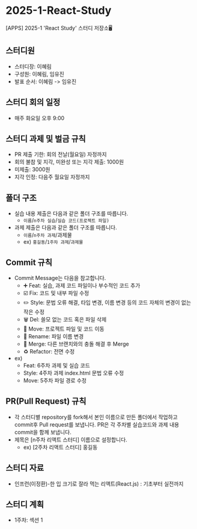 # 2025-1-React-Study
[APPS] 2025-1 'React Study' 스터디 저장소🖥️

## 스터디원

- 스터디장: 이혜림
- 구성원: 이혜림, 임유진
- 발표 순서: 이혜림 -> 임유진

## 스터디 회의 일정

- 매주 화요일 오후 9:00

## 스터디 과제 및 벌금 규칙

- PR 제출 기한: 회의 전날(월요일) 자정까지
- 회의 불참 및 지각, 미완성 또는 지각 제출: 1000원
- 미제출: 3000원
- 지각 인정: 다음주 월요일 자정까지

## 폴더 구조

- 실습 내용 제출은 다음과 같은 폴더 구조를 따릅니다.
  - `이름`/`n주차 실습`/`실습 코드(프로젝트 파일)`
- 과제 제출은 다음과 같은 폴더 구조를 따릅니다.
  - `이름`/`n주차 과제`/과제물
  - ex) `홍길동`/`1주차 과제`/`과제물`
 
## Commit 규칙

- Commit Message는 다음을 참고합니다.
  - ➕ Feat: 실습, 과제 코드 파일이나 부수적인 코드 추가
  - ☑️ Fix: 코드 및 내부 파일 수정
  - ✏️ Style: 문법 오류 해결, 타입 변경, 이름 변경 등의 코드 자체의 변경이 없는 작은 수정
  - 🗑️ Del: 쓸모 없는 코드 혹은 파일 삭제
  - 🚚 Move: 프로젝트 파일 및 코드 이동
  - 📛 Rename: 파일 이름 변경
  - 🔀 Merge: 다른 브랜치와의 충돌 해결 후 Merge
  - ♻️ Refactor: 전면 수정
- ex)
  - Feat: 6주차 과제 및 실습 코드
  - Style: 4주차 과제 index.html 문법 오류 수정
  - Move: 5주차 파일 경로 수정

## PR(Pull Request) 규칙

- 각 스터디별 repository를 fork해서 본인 이름으로 만든 폴더에서 작업하고 commit후 Pull request를 보냅니다.
PR은 각 주차별 실습코드와 과제 내용 commit을 함께 보냅니다.
- 제목은 [n주차 리액트 스터디] 이름으로 설정합니다.
  - ex) [2주차 리액트 스터디] 홍길동
 
## 스터디 자료

- 인프런(이정환)-한 입 크기로 잘라 먹는 리액트(React.js) : 기초부터 실전까지

## 스터디 계획

- 1주차: 섹션 1
